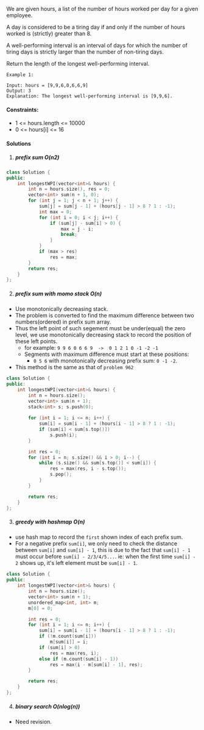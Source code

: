 We are given hours, a list of the number of hours worked per day for a given employee.

A day is considered to be a tiring day if and only if the number of hours worked is (strictly) greater than 8.

A well-performing interval is an interval of days for which the number of tiring days is strictly larger than the number of non-tiring days.

Return the length of the longest well-performing interval.



```
Example 1:

Input: hours = [9,9,6,0,6,6,9]
Output: 3
Explanation: The longest well-performing interval is [9,9,6].
```



#### Constraints:

-    1 <= hours.length <= 10000
-    0 <= hours[i] <= 16


#### Solutions

1. ##### prefix sum  O(n2)

```cpp
class Solution {
public:
    int longestWPI(vector<int>& hours) {
        int n = hours.size(), res = 0;
        vector<int> sum(n + 1, 0);
        for (int j = 1; j < n + 1; j++) {
            sum[j] = sum[j - 1] + (hours[j - 1] > 8 ? 1 : -1);
            int max = 0;
            for (int i = 0; i < j; i++) {
                if (sum[j] - sum[i] > 0) {
                    max = j - i;
                    break;
                }
            }
            if (max > res)
                res = max;
        }
        return res;
    }
};
```

2. ##### prefix sum with momo stack O(n)

- Use monotonically decreasing stack.
- The problem is converted to find the maximum difference between two numbers(ordered) in prefix sum array.
- Thus the left point of such segement must be under(equal) the zero level, we use monotonically decreasing stack to record the position of these left points.
    - for example: `9 9 6 0 6 6 9  ->  0 1 2 1 0 -1 -2 -1`
    - Segments with maximum difference must start at these positions:
        - `0 5 6` with monotonically decreasing prefix sum: `0 -1 -2`.
- This method is the same as that of `problem 962`

```cpp
class Solution {
public:
    int longestWPI(vector<int>& hours) {
        int n = hours.size();
        vector<int> sum(n + 1);
        stack<int> s; s.push(0);
        
        for (int i = 1; i <= n; i++) {
            sum[i] = sum[i - 1] + (hours[i - 1] > 8 ? 1 : -1);
            if (sum[i] < sum[s.top()])
                s.push(i);
        }

        int res = 0;
        for (int i = n; s.size() && i > 0; i--) {
            while (s.size() && sum[s.top()] < sum[i]) {
                res = max(res, i - s.top());
                s.pop();
            }
        }

        return res;
    }
};
```

3. ##### greedy with hashmap O(n)

- use hash map to record the `first` shown index of each prefix sum.
- For a negative prefix `sum[i]`, we only need to check the distance between `sum[i]` and `sum[i] - 1`, this is due to the fact that `sum[i] - 1` must occur before `sum[i] - 2/3/4/5...`. ie: when the first time `sum[i] - 2` shows up, it's left element must be `sum[i] - 1`.

```cpp
class Solution {
public:
    int longestWPI(vector<int>& hours) {
        int n = hours.size();
        vector<int> sum(n + 1);
        unordered_map<int, int> m;
        m[0] = 0;

        int res = 0;
        for (int i = 1; i <= n; i++) {
            sum[i] = sum[i - 1] + (hours[i - 1] > 8 ? 1 : -1);
            if (!m.count(sum[i]))
                m[sum[i]] = i;
            if (sum[i] > 0)
                res = max(res, i);
            else if (m.count(sum[i] - 1))
                res = max(i - m[sum[i] - 1], res);
        }

        return res;
    }
};
```

4. ##### binary search O(nlog(n))

- Need revision.

```cpp

```